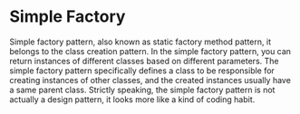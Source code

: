 # Simple Factory
Simple factory pattern, also known as static factory method pattern, it belongs to the class
creation pattern. In the simple factory pattern, you can return instances of different
classes based on different parameters. The simple factory pattern specifically defines a
class to be responsible for creating instances of other classes, and the created instances
usually have a same parent class.
Strictly speaking, the simple factory pattern is not actually a design pattern, it looks
more like a kind of coding habit.